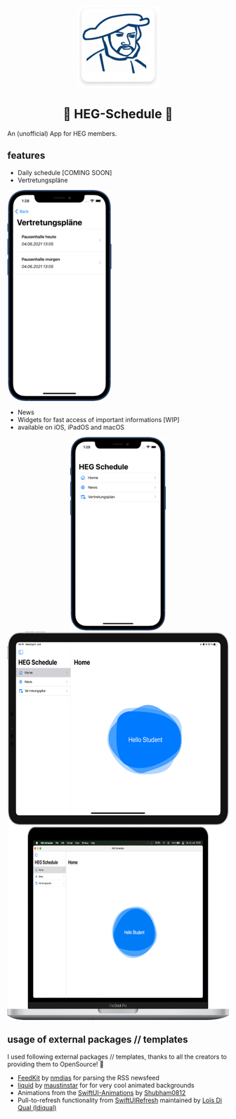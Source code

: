<div align="center">
  <img alt="HEG-Schedule logo" src="https://github.com/HAUDRAUFHAUN/HEG-Schedule/blob/main/.github/img/logo.png" />
  <h1>🏫 HEG-Schedule 🎒</h1>
</div>

An (unofficial) App for HEG members.

## features
- Daily schedule [COMING SOON]
- Vertretungspläne
<img alt="vplan-iphone" src="https://github.com/HAUDRAUFHAUN/HEG-Schedule/blob/main/.github/img/iPhone12Blue-vplan.png" height="480" />

- News
- Widgets for fast access of important informations [WIP]
- available on iOS, iPadOS and macOS
<div align="center">
  <img alt="iOS" src="https://github.com/HAUDRAUFHAUN/HEG-Schedule/blob/main/.github/img/iPhone12Blue-nav.png" height="440" />
  <img alt="iPadOS" src="https://github.com/HAUDRAUFHAUN/HEG-Schedule/raw/main/.github/img/iPadPro11-inchSilver.png" height="440" />
  <img alt="macOS" src="https://github.com/HAUDRAUFHAUN/HEG-Schedule/raw/main/.github/img/Mac-Light-Mockup.png" height="440" />
 </div>


## usage of external packages // templates
I used following external packages // templates, thanks to all the creators to providing them to OpenSource! 🙏
- [FeedKit](https://github.com/nmdias/FeedKit) by [nmdias](https://github.com/nmdias) for parsing the RSS newsfeed
- [liquid](https://github.com/maustinstar/liquid) by [maustinstar](https://github.com/maustinstar) for for very cool animated backgrounds
- Animations from the [SwiftUI-Animations](https://github.com/Shubham0812/SwiftUI-Animations) by [Shubham0812](https://github.com/Shubham0812)
- Pull-to-refresh functionality from [SwiftUIRefresh](https://github.com/siteline/SwiftUIRefresh) maintained by [Loïs Di Qual (ldiqual)](https://github.com/ldiqual)
